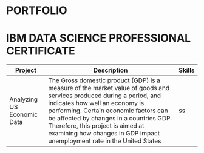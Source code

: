 # PORTFOLIO


# IBM DATA SCIENCE PROFESSIONAL CERTIFICATE




|Project     |Description    |Skills|     
|------------| --------------|-------|
| Analyzing US Economic Data| The Gross domestic product (GDP) is a measure of the market value of goods and services produced during a period, and indicates how well an economy is performing. Certain economic factors can be affected by changes in a countries GDP. Therefore, this project is aimed at examining how changes in GDP impact unemployment rate in the United States|ss|
